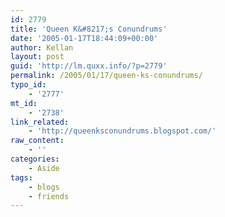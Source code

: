 ```yaml
---
id: 2779
title: 'Queen K&#8217;s Conundrums'
date: '2005-01-17T18:44:09+00:00'
author: Kellan
layout: post
guid: 'http://lm.quxx.info/?p=2779'
permalink: /2005/01/17/queen-ks-conundrums/
typo_id:
    - '2777'
mt_id:
    - '2738'
link_related:
    - 'http://queenksconundrums.blogspot.com/'
raw_content:
    - ''
categories:
    - Aside
tags:
    - blogs
    - friends
---
```



